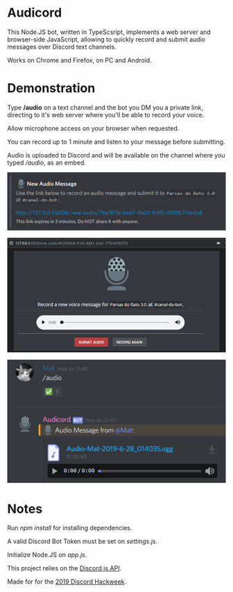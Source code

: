 # Audicord

This Node.JS bot, written in TypeScsript, implements a web server and browser-side JavaScript, allowing to quickly record and submit audio messages over Discord text channels.

Works on Chrome and Firefox, on PC and Android. 

# Demonstration
Type **/audio** on a text channel and the bot you DM you a private link, directing to it's web server where you'll be able to record your voice.

Allow microphone access on your browser when requested.

You can record up to 1 minute and listen to your message before submitting.

Audio is uploaded to Discord and will be available on the channel where you typed */audio*, as an embed.

![Audicord screenshot](https://github.com/arj-mat/Audicord/blob/master/web/content/static/img-dm.png?raw=true)

![Audicord screenshot](https://github.com/arj-mat/Audicord/blob/master/web/content/static/img-recording.png?raw=true)

![Audicord screenshot](https://raw.githubusercontent.com/arj-mat/Audicord/master/web/content/static/screenshot1.png)

# Notes
Run *npm install* for installing dependencies.

A valid Discord Bot Token must be set on *settings.js*.

Initialize Node.JS on *app.js*.

This project relies on the [Discord.js API](https://github.com/discordjs/discord.js).

Made for for the [2019 Discord Hackweek](https://blog.discordapp.com/discord-community-hack-week-build-and-create-alongside-us-6b2a7b7bba33).
